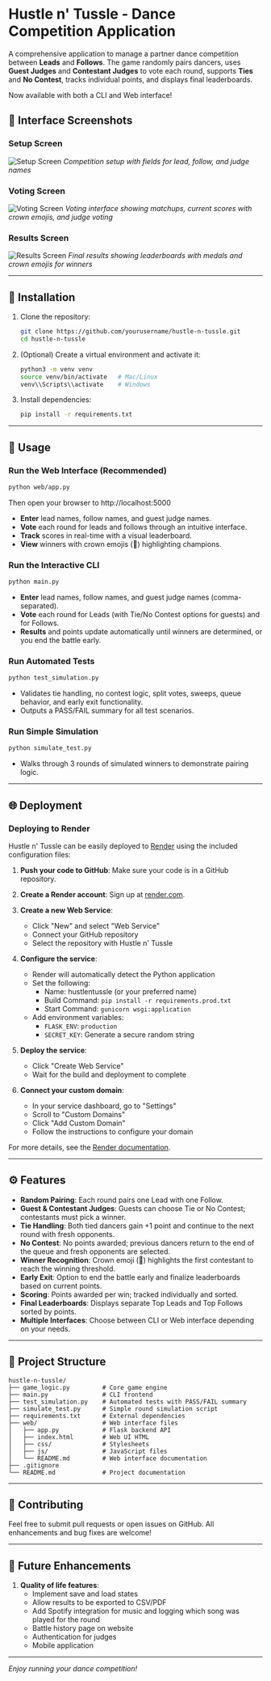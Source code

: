 # Hustle n' Tussle - Dance Competition Application

A comprehensive application to manage a partner dance competition between **Leads** and **Follows**. The game randomly pairs dancers, uses **Guest Judges** and **Contestant Judges** to vote each round, supports **Ties** and **No Contest**, tracks individual points, and displays final leaderboards.

Now available with both a CLI and Web interface!

## 📸 Interface Screenshots

### Setup Screen
![Setup Screen](docs/screenshots/setup-screen.png)
*Competition setup with fields for lead, follow, and judge names*

### Voting Screen
![Voting Screen](docs/screenshots/voting-screen.gif)
*Voting interface showing matchups, current scores with crown emojis, and judge voting*

### Results Screen
![Results Screen](docs/screenshots/results-screen.png)
*Final results showing leaderboards with medals and crown emojis for winners*

---

## 🔧 Installation

1. Clone the repository:
   ```bash
   git clone https://github.com/yourusername/hustle-n-tussle.git
   cd hustle-n-tussle
   ```
2. (Optional) Create a virtual environment and activate it:
   ```bash
   python3 -m venv venv
   source venv/bin/activate   # Mac/Linux
   venv\\Scripts\\activate    # Windows
   ```
3. Install dependencies:
   ```bash
   pip install -r requirements.txt
   ```

---

## 🚀 Usage

### Run the Web Interface (Recommended)

```bash
python web/app.py
```

Then open your browser to http://localhost:5000

- **Enter** lead names, follow names, and guest judge names.
- **Vote** each round for leads and follows through an intuitive interface.
- **Track** scores in real-time with a visual leaderboard.
- **View** winners with crown emojis (👑) highlighting champions.

### Run the Interactive CLI

```bash
python main.py
```

- **Enter** lead names, follow names, and guest judge names (comma-separated).
- **Vote** each round for Leads (with Tie/No Contest options for guests) and for Follows.
- **Results** and points update automatically until winners are determined, or you end the battle early.

### Run Automated Tests

```bash
python test_simulation.py
```

- Validates tie handling, no contest logic, split votes, sweeps, queue behavior, and early exit functionality.
- Outputs a PASS/FAIL summary for all test scenarios.

### Run Simple Simulation

```bash
python simulate_test.py
```

- Walks through 3 rounds of simulated winners to demonstrate pairing logic.

---

## 🌐 Deployment

### Deploying to Render

Hustle n' Tussle can be easily deployed to [Render](https://render.com) using the included configuration files:

1. **Push your code to GitHub**:
   Make sure your code is in a GitHub repository.

2. **Create a Render account**:
   Sign up at [render.com](https://render.com).

3. **Create a new Web Service**:
   - Click "New" and select "Web Service"
   - Connect your GitHub repository
   - Select the repository with Hustle n' Tussle

4. **Configure the service**:
   - Render will automatically detect the Python application
   - Set the following:
     - Name: hustlentussle (or your preferred name)
     - Build Command: `pip install -r requirements.prod.txt`
     - Start Command: `gunicorn wsgi:application`
   - Add environment variables:
     - `FLASK_ENV`: `production`
     - `SECRET_KEY`: Generate a secure random string

5. **Deploy the service**:
   - Click "Create Web Service"
   - Wait for the build and deployment to complete

6. **Connect your custom domain**:
   - In your service dashboard, go to "Settings"
   - Scroll to "Custom Domains"
   - Click "Add Custom Domain"
   - Follow the instructions to configure your domain

For more details, see the [Render documentation](https://render.com/docs).

---

## ⚙️ Features

- **Random Pairing**: Each round pairs one Lead with one Follow.
- **Guest & Contestant Judges**: Guests can choose Tie or No Contest; contestants must pick a winner.
- **Tie Handling**: Both tied dancers gain +1 point and continue to the next round with fresh opponents.
- **No Contest**: No points awarded; previous dancers return to the end of the queue and fresh opponents are selected.
- **Winner Recognition**: Crown emoji (👑) highlights the first contestant to reach the winning threshold.
- **Early Exit**: Option to end the battle early and finalize leaderboards based on current points.
- **Scoring**: Points awarded per win; tracked individually and sorted.
- **Final Leaderboards**: Displays separate Top Leads and Top Follows sorted by points.
- **Multiple Interfaces**: Choose between CLI or Web interface depending on your needs.

---

## 📂 Project Structure

```
hustle-n-tussle/
├── game_logic.py         # Core game engine
├── main.py               # CLI frontend
├── test_simulation.py    # Automated tests with PASS/FAIL summary
├── simulate_test.py      # Simple round simulation script
├── requirements.txt      # External dependencies
├── web/                  # Web interface files
│   ├── app.py            # Flask backend API
│   ├── index.html        # Web UI HTML
│   ├── css/              # Stylesheets
│   ├── js/               # JavaScript files
│   └── README.md         # Web interface documentation
├── .gitignore
└── README.md             # Project documentation
```

---

## 🤝 Contributing

Feel free to submit pull requests or open issues on GitHub. All enhancements and bug fixes are welcome!

---

## 📝 Future Enhancements

1. **Quality of life features**:
   - Implement save and load states
   - Allow results to be exported to CSV/PDF
   - Add Spotify integration for music and logging which song was played for the round
   - Battle history page on website
   - Authentication for judges
   - Mobile application

---

*Enjoy running your dance competition!*
